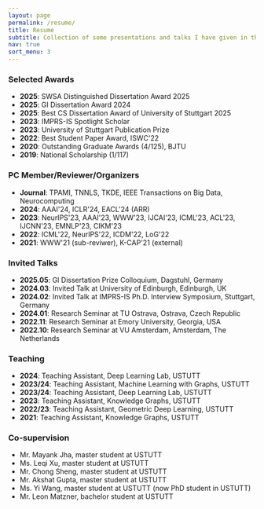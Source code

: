 ```yaml
---
layout: page
permalink: /resume/
title: Resume
subtitle: Collection of some presentations and talks I have given in the past.
nav: true
sort_menu: 3
---
```


<!-- ### Experience
- **2024/12-Present**: Postdoc, Stanford University, USA
- **2021/02-2024/11**: PhD student, Intl. Max Plank Research School for Intelligent Systems
- **2020/09-2023/08**: Marie Curie Early Stage Researcher, University of Stuttgart, Germany
- **2022/10-2023/02**: Visiting Researcher, Sapienza University of Rome, hosted by Prof. Roberto Navigli
- **2022/04-2022/08**: Visiting Researcher, Maastricht University, hosted by [Prof. Michel Dumontier](https://scholar.google.com/citations?user=vyofzOcAAAAJ&hl=en)
- **2020/04-2020/09**: Research Intern, Huawei Noah's Ark Lab
- **2019/07-2020/01**: Research Intern, Microsoft Research Asia, hosted by [Dr. Jiang Bian](https://www.microsoft.com/en-us/research/people/jiabia/)
- **2018/01-2019/06**: Research Assistant, Tsinghua University
- **2017/07-2018/01**: Data Mining Intern, Baidu Inc. -->

### Selected Awards
- **2025**: SWSA Distinguished Dissertation Award 2025
- **2025**: GI Dissertation Award 2024 
- **2025**: Best CS Dissertation Award of University of Stuttgart 2025
- **2023**: IMPRS-IS Spotlight Scholar
- **2023**: University of Stuttgart Publication Prize
- **2022**: Best Student Paper Award, ISWC'22
- **2020**: Outstanding Graduate Awards (4/125), BJTU
- **2019**: National Scholarship (1/117)
<!-- - **2017**: Honorable Mention, The Mathematical Contest in Modeling (MCM/ICM) -->

### PC Member/Reviewer/Organizers
- **Journal**: TPAMI, TNNLS, TKDE, IEEE Transactions on Big Data, Neurocomputing
- **2024**: AAAI'24, ICLR'24, EACL'24 (ARR)
- **2023**: NeurIPS'23, AAAI'23, WWW'23, IJCAI'23, ICML'23, ACL'23, IJCNN'23, EMNLP'23, CIKM'23
- **2022**: ICML'22, NeurIPS'22, ICDM'22, LoG'22
- **2021**: WWW'21 (sub-reviwer), K-CAP'21 (external)

### Invited Talks
- **2025.05**: GI Dissertation Prize Colloquium, Dagstuhl, Germany
- **2024.03**: Invited Talk at University of Edinburgh, Edinburgh, UK
- **2024.02**: Invited Talk at IMPRS-IS Ph.D. Interview Symposium, Stuttgart, Germany
- **2024.01**: Research Seminar at TU Ostrava, Ostrava, Czech Republic
- **2022.11**: Research Seminar at Emory University, Georgia, USA
- **2022.10**: Research Seminar at VU Amsterdam, Amsterdam, The Netherlands

### Teaching
- **2024**: Teaching Assistant, Deep Learning Lab, USTUTT
- **2023/24**: Teaching Assistant, Machine Learning with Graphs, USTUTT
- **2023/24**: Teaching Assistant, Deep Learning Lab, USTUTT
- **2023**: Teaching Assistant, Knowledge Graphs, USTUTT
- **2022/23**: Teaching Assistant, Geometric Deep Learning, USTUTT
- **2021**: Teaching Assistant, Knowledge Graphs, USTUTT


### Co-supervision
- Mr. Mayank Jha, master student at USTUTT
- Ms. Leqi Xu, master student at USTUTT
- Mr. Chong Sheng, master student at USTUTT 
- Mr. Akshat Gupta, master student at USTUTT
- Ms. Yi Wang, master student at USTUTT (now PhD student in USTUTT)
- Mr. Leon Matzner, bachelor student at USTUTT

